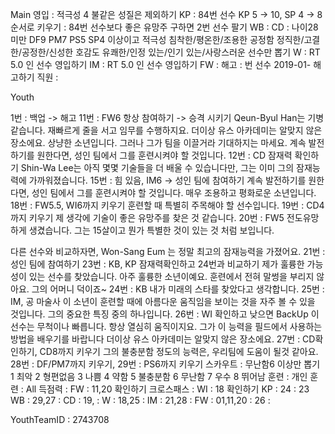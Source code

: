 Main
영입	: 적극성 4 불같은 성질은 제외하기
KP	: 84번 선수 KP 5 -> 10, SP 4 -> 8 순서로 키우기
	: 84번 선수보다 좋은 유망주 구하면 2번 선수 팔기
WB  : 
CD	: 나이28 미만 
	  DF9 PM7 PS5 SP4 이상이고
	  적극성 침착한/평온한/조용한 
	  공정함 정직한/고결한/공정한/신성한 
	  호감도 유쾌한/인정 있는/인기 있는/사랑스러운 
	  선수만 뽑기
W	: RT 5.0 인 선수 영입하기 
IM  : RT 5.0 인 선수 영입하기
FW  : 
해고	: 번 선수 2019-01- 해고하기
직원	: 

Youth

1번 : 백업 -> 해고
11번 : FW6 항상 참여하기 -> 승격 시키기
   Qeun-Byul Han는 기병 같습니다. 
   재빠르게 줄을 서고 임무를 수행하지요.
   더이상 유스 아카데미는 알맞지 않은 장소에요.
   상냥한 소년입니다. 그러나 그가 팀을 이끌거라 기대하지는 마세요.
   계속 발전하기를 원한다면, 성인 팀에서 그를 훈련시켜야 할 것입니다.
12번 : CD 잠재력 확인하기
   Shin-Wa Lee는 아직 몇몇 기술들을 더 배울 수 있습니다만, 그는 이미 그의 잠재능력에 가까워졌습니다.
15번 : 힘 있음, IM6 -> 성인 팀에 참여하기
   계속 발전하기를 원한다면, 성인 팀에서 그를 훈련시켜야 할 것입니다.
   매우 조용하고 평화로운 소년입니다.
18번 : FW5.5, WI6까지 키우기
    훈련할 때 특별히 주목해야 할 선수입니다.
19번 : CD4까지 키우기
   제 생각에 기술이 좋은 유망주를 찾은 것 같습니다. 
20번 : FW5
   전도유망하게 생겼습니다. 
   그는 15살이고 뭔가 특별한 것이 있는 것 처럼 보입니다.

   다른 선수와 비교하자면, Won-Sang Eum 는 정말 최고의 잠재능력을 가졌어요.
21번 : 성인 팀에 참여하기
23번 : KB, KP 잠재력확인하고 24번과 비교하기
   제가 훌륭한 가능성이 있는 선수를 찾았습니다.
   아주 훌륭한 소년이예요. 훈련에서 전혀 말썽을 부리지 않아요. 그의 어머니 덕이죠~
24번 : KB
   내가 미래의 스타를 찾았다고 생각합니다.
25번 : IM, 공 마술사
   이 소년이 훈련할 때에 아름다운 움직임을 보이는 것을 자주 볼 수 있을 것입니다. 
   그의 중요한 특징 중의 하나입니다.
26번 : WI 확인하고 낮으면 BackUp
   이 선수는 무척이나 빠릅니다. 항상 열심히 움직이지요.
   그가 이 능력을 필드에서 사용하는 방법을 배우기를 바랍니다
   더이상 유스 아카데미는 알맞지 않은 장소에요.
27번 : CD확인하기, CD8까지 키우기
   그의 불충분함 정도의 능력은, 우리팀에 도움이 될것 같아요.
28번 : DF/PM7까지 키우기,
29번 : PS6까지 키우기
스카우트 : 무난함6 이상만 뽑기
1 최악
2 형편없음
3 나쁨
4 약함
5 불충분함
6 무난함
7 우수
8 뛰어남
훈련 :
   개인 훈련		: All
   득점력		: FW : 11,20 확인하기
   크로스패스		: WI : 18 확인하기
   KP : 24       : 23
   WB : 29,27    : 
   CD : 19,      : 
   W  : 18,25    : 
   IM : 21,28    : 
   FW : 01,11,20 : 26
      : 

YouthTeamID : 2743708
